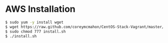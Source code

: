 # AWS Installation

```bash
$ sudo yum -y install wget
$ wget https://raw.github.com/coreymcmahon/CentOS-Stack-Vagrant/master/bash.sh -O install.sh
$ sudo chmod 777 install.sh
$ ./install.sh
```
